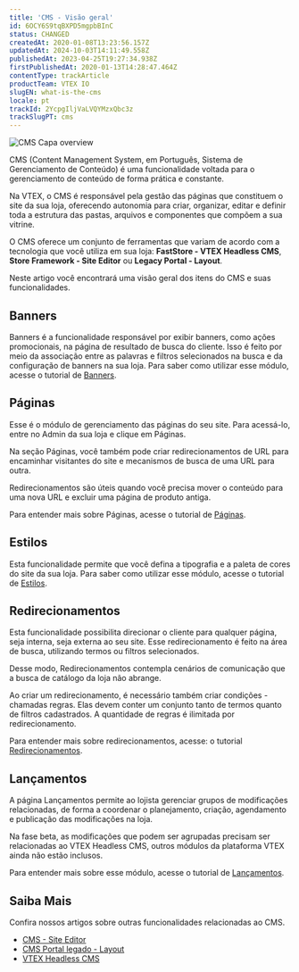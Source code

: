 ```yaml
---
title: 'CMS - Visão geral'
id: 6OCY6S9tqBXPD5mgpbBInC
status: CHANGED
createdAt: 2020-01-08T13:23:56.157Z
updatedAt: 2024-10-03T14:11:49.558Z
publishedAt: 2023-04-25T19:27:34.938Z
firstPublishedAt: 2020-01-13T14:28:47.464Z
contentType: trackArticle
productTeam: VTEX IO
slugEN: what-is-the-cms
locale: pt
trackId: 2YcpgIljVaLVQYMzxQbc3z
trackSlugPT: cms
---
```


![CMS Capa overview](https://images.ctfassets.net/alneenqid6w5/5FaFzk5z2vdyWIKl5AlCby/e241b8b8231499bfec4c8ce67fb27d0b/CAPA_OVERVIEW_CMS.png)

CMS (Content Management System, em Português, Sistema de Gerenciamento de Conteúdo) é uma funcionalidade voltada para o gerenciamento de conteúdo de forma prática e constante.

Na VTEX, o CMS é responsável pela gestão das páginas que constituem o site da sua loja, oferecendo autonomia para criar, organizar, editar e definir toda a estrutura das pastas, arquivos e componentes que compõem a sua vitrine.

O CMS oferece um conjunto de ferramentas que variam de acordo com a tecnologia que você utiliza em sua loja: **FastStore - VTEX Headless CMS**, **Store Framework - Site Editor** ou **Legacy Portal - Layout**.

Neste artigo você encontrará uma visão geral dos itens do CMS e suas funcionalidades.

## Banners
Banners é a funcionalidade responsável por exibir banners, como ações promocionais, na página de resultado de busca do cliente. Isso é feito por meio da associação entre as palavras e filtros selecionados na busca e da configuração de banners na sua loja.
Para saber como utilizar esse módulo, acesse o tutorial de [Banners](https://help.vtex.com/pt/v4/docs/banners--51nNoJABZ5NtvJQCucCXCy).

## Páginas
Esse é o módulo de gerenciamento das páginas do seu site. Para acessá-lo, entre no Admin da sua loja e clique em Páginas. 

Na seção Páginas, você também pode criar redirecionamentos de URL para encaminhar visitantes do site e mecanismos de busca de uma URL para outra. 

Redirecionamentos são úteis quando você precisa mover o conteúdo para uma nova URL e excluir uma página de produto antiga. 

Para entender mais sobre Páginas, acesse o tutorial de [Páginas](https://help.vtex.com/pt/v4/docs/paginas--48STFcQr3EZGb2X5jvg1WN).
## Estilos
Esta funcionalidade permite que você defina a tipografia e a paleta de cores do site da sua loja. 
Para saber como utilizar esse módulo, acesse o tutorial de [Estilos](https://help.vtex.com/pt/v4/docs/estilosCMS--5rl2OAFril2ByEVzeFOAUI).
## Redirecionamentos
Esta funcionalidade possibilita direcionar o cliente para qualquer página, seja interna, seja externa ao seu site. Esse redirecionamento é feito na área de busca, utilizando termos ou filtros selecionados. 

Desse modo, Redirecionamentos contempla cenários de comunicação que a busca de catálogo da loja não abrange.

Ao criar um redirecionamento, é necessário também criar condições - chamadas regras. Elas devem conter um conjunto tanto de termos quanto de filtros cadastrados. A quantidade de regras é ilimitada por redirecionamento.

Para entender mais sobre redirecionamentos, acesse: o tutorial [Redirecionamentos](https://help.vtex.com/pt/v4/docs/cms-redirecionamentos--3LUIUmXYvaB5vzf83Ts8jE).
## Lançamentos
A página Lançamentos permite ao lojista gerenciar grupos de modificações relacionadas, de forma a coordenar o planejamento, criação, agendamento e publicação das modificações na loja. 

Na fase beta, as modificações que podem ser agrupadas precisam ser relacionadas ao VTEX Headless CMS, outros módulos da plataforma VTEX ainda não estão inclusos.

Para entender mais sobre esse módulo, acesse o tutorial de [Lançamentos](https://help.vtex.com/pt/tutorial/modulo-lancamentos-beta--n2tN0WX5I6MJMbrJrS0Kb).

## Saiba Mais
Confira nossos artigos sobre outras funcionalidades relacionadas ao CMS.
 - [CMS - Site Editor](https://help.vtex.com/pt/tutorial/site-editor-visao-geral--299Dbeb9mFczUTyNQ9xPe1)
 - [CMS Portal legado - Layout](https://help.vtex.com/pt/tutorial/what-is-cms-layout--EmO8u2WBj2W4MUQCS8262)
 - [VTEX Headless CMS](https://help.vtex.com/pt/tutorial/managing-pages-beta--3DO6rBhZ1p3zndnFu5BgRt)

